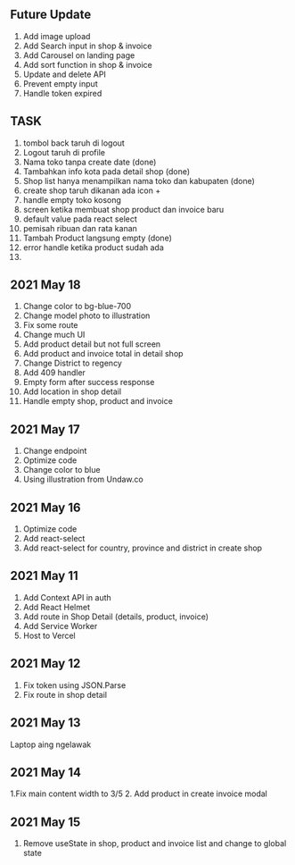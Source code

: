 ## Future Update

1. Add image upload
2. Add Search input in shop & invoice
3. Add Carousel on landing page
4. Add sort function in shop & invoice
5. Update and delete API
6. Prevent empty input
7. Handle token expired

## TASK

1. tombol back taruh di logout
2. Logout taruh di profile
3. Nama toko tanpa create date (done)
4. Tambahkan info kota pada detail shop (done)
5. Shop list hanya menampilkan nama toko dan kabupaten (done)
6. create shop taruh dikanan ada icon +
7. handle empty toko kosong
8. screen ketika membuat shop product dan invoice baru
9. default value pada react select
10. pemisah ribuan dan rata kanan
11. Tambah Product langsung empty (done)
12. error handle ketika product sudah ada
13.

## 2021 May 18

1. Change color to bg-blue-700
2. Change model photo to illustration
3. Fix some route
4. Change much UI
5. Add product detail but not full screen
6. Add product and invoice total in detail shop
7. Change District to regency
8. Add 409 handler
9. Empty form after success response
10. Add location in shop detail
11. Handle empty shop, product and invoice

## 2021 May 17

1. Change endpoint
2. Optimize code
3. Change color to blue
4. Using illustration from Undaw.co

## 2021 May 16

1. Optimize code
2. Add react-select
3. Add react-select for country, province and district in create shop

## 2021 May 11

1. Add Context API in auth
2. Add React Helmet
3. Add route in Shop Detail (details, product, invoice)
4. Add Service Worker
5. Host to Vercel

## 2021 May 12

1. Fix token using JSON.Parse
2. Fix route in shop detail

## 2021 May 13

Laptop aing ngelawak

## 2021 May 14

1.Fix main content width to 3/5 2. Add product in create invoice modal

## 2021 May 15

1. Remove useState in shop, product and invoice list and change to global state
